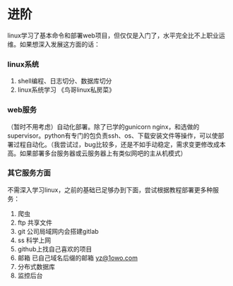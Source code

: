 进阶
===
linux学习了基本命令和部署web项目，但仅仅是入门了，水平完全比不上职业运维。如果想深入发展这方面的话：
### linux系统
1. shell编程、日志切分、数据库切分
2. linux系统学习   《鸟哥linux私房菜》 
### web服务
（暂时不用考虑）自动化部署。除了已学的gunicorn nginx，和选做的supervisor。python有专门的包负责ssh、os、下载安装文件等操作，可以使部署过程自动化。（我尝试过，bug比较多，还是不如手动稳定，需求变更修改成本高。如果部署多台服务器或云服务器上有类似网吧的主从机模式）
### 其它服务方面
不需深入学习linux，之前的基础已足够办到下面，尝试根据教程部署更多种服务：
1. 爬虫
2. ftp      共享文件
3. git      公司局域网内会搭建gitlab
4. ss       科学上网
5. github上找自己喜欢的项目
6. 邮箱       已自己域名后缀的邮箱    yz@1owo.com
7. 分布式数据库
8. 监控后台